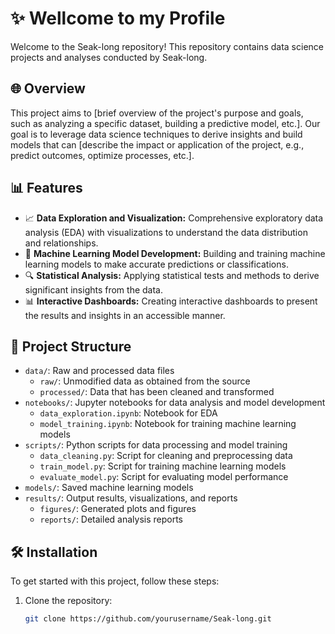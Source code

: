 # ✨ Wellcome to my Profile

Welcome to the Seak-long repository! This repository contains data science projects and analyses conducted by Seak-long.

## 🌐 Overview

This project aims to [brief overview of the project's purpose and goals, such as analyzing a specific dataset, building a predictive model, etc.]. Our goal is to leverage data science techniques to derive insights and build models that can [describe the impact or application of the project, e.g., predict outcomes, optimize processes, etc.].

## 📊 Features

- 📈 **Data Exploration and Visualization:** Comprehensive exploratory data analysis (EDA) with visualizations to understand the data distribution and relationships.
- 🧠 **Machine Learning Model Development:** Building and training machine learning models to make accurate predictions or classifications.
- 🔍 **Statistical Analysis:** Applying statistical tests and methods to derive significant insights from the data.
- 📊 **Interactive Dashboards:** Creating interactive dashboards to present the results and insights in an accessible manner.

## 📂 Project Structure

- `data/`: Raw and processed data files
  - `raw/`: Unmodified data as obtained from the source
  - `processed/`: Data that has been cleaned and transformed
- `notebooks/`: Jupyter notebooks for data analysis and model development
  - `data_exploration.ipynb`: Notebook for EDA
  - `model_training.ipynb`: Notebook for training machine learning models
- `scripts/`: Python scripts for data processing and model training
  - `data_cleaning.py`: Script for cleaning and preprocessing data
  - `train_model.py`: Script for training machine learning models
  - `evaluate_model.py`: Script for evaluating model performance
- `models/`: Saved machine learning models
- `results/`: Output results, visualizations, and reports
  - `figures/`: Generated plots and figures
  - `reports/`: Detailed analysis reports

## 🛠️ Installation

To get started with this project, follow these steps:

1. Clone the repository:
   ```bash
   git clone https://github.com/yourusername/Seak-long.git
